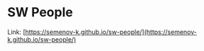 # SW People

Link: [https://semenov-k.github.io/sw-people/](https://semenov-k.github.io/sw-people/)

